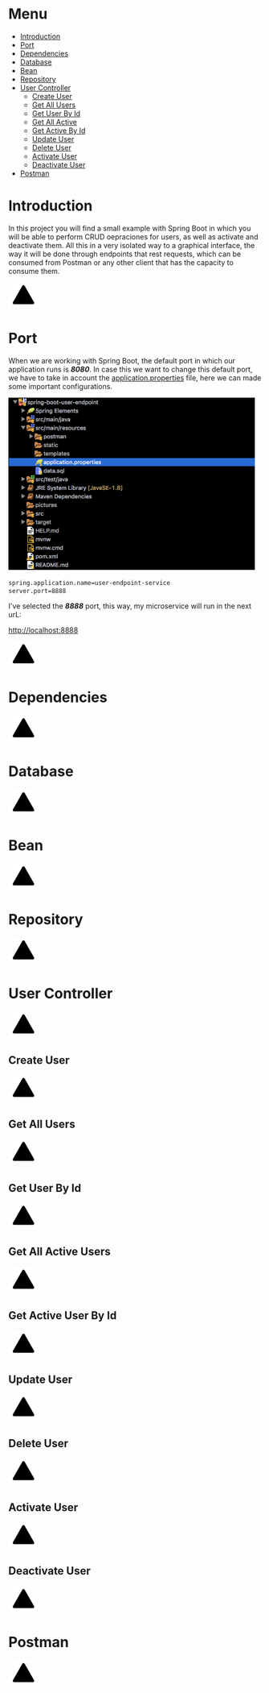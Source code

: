 # Menu

* [Introduction](#introduction)
* [Port](#port)
* [Dependencies](#dependencies)
* [Database](#database)
* [Bean](#bean)
* [Repository](#repository)
* [User Controller](#user-controller)
	* [Create User](#create-user)
	* [Get All Users](#get-all-users)
	* [Get User By Id](#get-user-by-id)
	* [Get All Active](#get-all-active-users)
	* [Get Active By Id](#get-active-user-by-id)
	* [Update User](#update-user)
	* [Delete User](#delete-user)
	* [Activate User](#activate-user)
	* [Deactivate User](#deactivate-user)
* [Postman](#postman)


# Introduction

In this project you will find a small example with Spring Boot in which you will be able to perform CRUD oepraciones for users, as well as activate and deactivate them. All this in a very isolated way to a graphical interface, the way it will be done through endpoints that rest requests, which can be consumed from Postman or any other client that has the capacity to consume them.

[![go back](pictures/go-back.png)](#menu)

# Port

When we are working with Spring Boot, the default port in which our application runs is ___8080___. In case this we want to change this default port, we have to take in account the [application.properties](src/main/resources/application.properties) file, here we can made some important configurations.

![application.properties](pictures/port/properties.png)

```properties
spring.application.name=user-endpoint-service
server.port=8888
```
I've selected the ___8888___ port, this way, my microservice will run in the next urL:

[http://localhost:8888](http://localhost:8888)

[![go back](pictures/go-back.png)](#menu)

# Dependencies

[![go back](pictures/go-back.png)](#menu)

# Database

[![go back](pictures/go-back.png)](#menu)

# Bean

[![go back](pictures/go-back.png)](#menu)

# Repository

[![go back](pictures/go-back.png)](#menu)

# User Controller

[![go back](pictures/go-back.png)](#menu)

## Create User

[![go back](pictures/go-back.png)](#menu)

## Get All Users

[![go back](pictures/go-back.png)](#menu)

## Get User By Id

[![go back](pictures/go-back.png)](#menu)

## Get All Active Users

[![go back](pictures/go-back.png)](#menu)

## Get Active User By Id

[![go back](pictures/go-back.png)](#menu)

## Update User

[![go back](pictures/go-back.png)](#menu)

## Delete User

[![go back](pictures/go-back.png)](#menu)

## Activate User

[![go back](pictures/go-back.png)](#menu)

## Deactivate User

[![go back](pictures/go-back.png)](#menu)

# Postman

[![go back](pictures/go-back.png)](#menu)